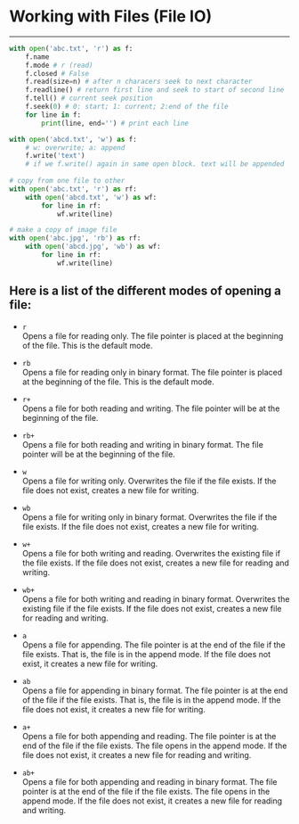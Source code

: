 # Working with Files (File IO)

---

```python
with open('abc.txt', 'r') as f:
    f.name
    f.mode # r (read)
    f.closed # False
    f.read(size=n) # after n characers seek to next character
    f.readline() # return first line and seek to start of second line
    f.tell() # current seek position
    f.seek(0) # 0: start; 1: current; 2:end of the file
    for line in f:
        print(line, end='') # print each line

with open('abcd.txt', 'w') as f:
    # w: overwrite; a: append
    f.write('text')
    # if we f.write() again in same open block. text will be appended
          
# copy from one file to other
with open('abc.txt', 'r') as rf:
    with open('abcd.txt', 'w') as wf:
        for line in rf:
            wf.write(line)

# make a copy of image file
with open('abc.jpg', 'rb') as rf:
    with open('abcd.jpg', 'wb') as wf:
        for line in rf:
            wf.write(line)

```

## Here is a list of the different modes of opening a file:
- ```r```\
Opens a file for reading only. The file pointer is placed at the beginning of the file. This is the default mode.

- ```rb``` \
Opens a file for reading only in binary format. The file pointer is placed at the beginning of the file. This is the default mode.

- ```r+```\
Opens a file for both reading and writing. The file pointer will be at the beginning of the file.

- ```rb+```\
Opens a file for both reading and writing in binary format. The file pointer will be at the beginning of the file.

- ```w```\
Opens a file for writing only. Overwrites the file if the file exists. If the file does not exist, creates a new file for writing.

- ```wb```\
Opens a file for writing only in binary format. Overwrites the file if the file exists. If the file does not exist, creates a new file for writing.

- ```w+```\
Opens a file for both writing and reading. Overwrites the existing file if the file exists. If the file does not exist, creates a new file for reading and writing.

- ```wb+```\
Opens a file for both writing and reading in binary format. Overwrites the existing file if the file exists. If the file does not exist, creates a new file for reading and writing.

- ```a```\
Opens a file for appending. The file pointer is at the end of the file if the file exists. That is, the file is in the append mode. If the file does not exist, it creates a new file for writing.

- ```ab```\
Opens a file for appending in binary format. The file pointer is at the end of the file if the file exists. That is, the file is in the append mode. If the file does not exist, it creates a new file for writing.

- ```a+```\
Opens a file for both appending and reading. The file pointer is at the end of the file if the file exists. The file opens in the append mode. If the file does not exist, it creates a new file for reading and writing.

- ```ab+```\
Opens a file for both appending and reading in binary format. The file pointer is at the end of the file if the file exists. The file opens in the append mode. If the file does not exist, it creates a new file for reading and writing.